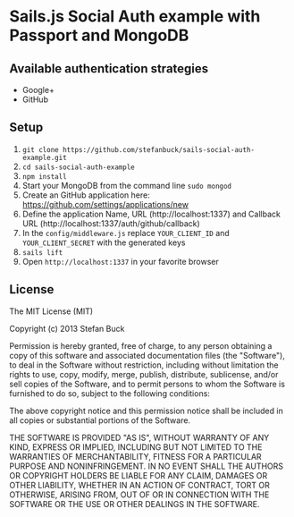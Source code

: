 # Sails.js Social Auth example with Passport and MongoDB

## Available authentication strategies
- Google+
- GitHub

## Setup

1. `git clone https://github.com/stefanbuck/sails-social-auth-example.git`
2. `cd sails-social-auth-example`
3. `npm install`
4. Start your MongoDB from the command line `sudo mongod`
5. Create an GitHub application here: https://github.com/settings/applications/new
6. Define the application Name, URL (http://localhost:1337) and Callback URL (http://localhost:1337/auth/github/callback)
7. In the `config/middleware.js` replace `YOUR_CLIENT_ID` and `YOUR_CLIENT_SECRET` with the generated keys
8. `sails lift`
9. Open `http://localhost:1337` in your favorite browser

## License

The MIT License (MIT)

Copyright (c) 2013 Stefan Buck

Permission is hereby granted, free of charge, to any person obtaining a copy of
this software and associated documentation files (the "Software"), to deal in
the Software without restriction, including without limitation the rights to
use, copy, modify, merge, publish, distribute, sublicense, and/or sell copies of
the Software, and to permit persons to whom the Software is furnished to do so,
subject to the following conditions:

The above copyright notice and this permission notice shall be included in all
copies or substantial portions of the Software.

THE SOFTWARE IS PROVIDED "AS IS", WITHOUT WARRANTY OF ANY KIND, EXPRESS OR
IMPLIED, INCLUDING BUT NOT LIMITED TO THE WARRANTIES OF MERCHANTABILITY, FITNESS
FOR A PARTICULAR PURPOSE AND NONINFRINGEMENT. IN NO EVENT SHALL THE AUTHORS OR
COPYRIGHT HOLDERS BE LIABLE FOR ANY CLAIM, DAMAGES OR OTHER LIABILITY, WHETHER
IN AN ACTION OF CONTRACT, TORT OR OTHERWISE, ARISING FROM, OUT OF OR IN
CONNECTION WITH THE SOFTWARE OR THE USE OR OTHER DEALINGS IN THE SOFTWARE.
